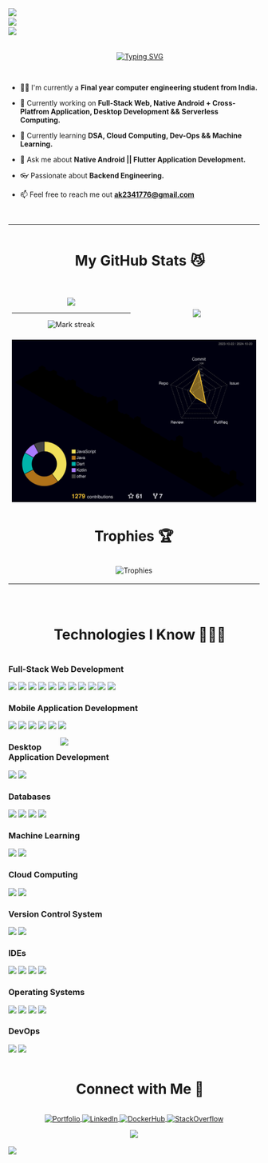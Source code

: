 <img src="https://user-images.githubusercontent.com/74038190/212284100-561aa473-3905-4a80-b561-0d28506553ee.gif" width="full">
<br>
<img src="https://user-images.githubusercontent.com/74038190/225813708-98b745f2-7d22-48cf-9150-083f1b00d6c9.gif" width="1500">
<br>
<img src="https://user-images.githubusercontent.com/74038190/212284100-561aa473-3905-4a80-b561-0d28506553ee.gif" width="full">
<br>
<br>
 
<div id="user-content-toc">
  <ul align="center">
    <a href="https://git.io/typing-svg"><img src="https://readme-typing-svg.herokuapp.com?font=monospace&pause=500&center=true&width=435&color=0096FF&size=35&lines=Hi!+there,+I+am+Arman" alt="Typing SVG" /></a>
  </ul>
</div>

<br>

- 🧑‍🎓 I'm currently a **Final year computer engineering student from India.**
  
- 🔭 Currently working on **Full-Stack Web, Native Android + Cross-Platfrom Application, Desktop Development && Serverless Computing.**

- 🌱 Currently learning **DSA, Cloud Computing, Dev-Ops && Machine Learning.**

- 💬 Ask me about **Native Android || Flutter Application Development.**

- 👓 Passionate about **Backend Engineering.**
  
- 📫 Feel free to reach me out **ak2341776@gmail.com**



<br>
<table align="center">
  <tr>
    <td colspan="2" align="center">
      <div id="user-content-toc">
        <ul align="center">
          <h1 style="display: inline-block">My GitHub Stats 😼</h1>
        </ul>
      </div>
    </td>
  </tr>
  
  <tr border="none">
    <td width="50%" align="center">
      <br>
      <img align="center" src="https://github-readme-stats.vercel.app/api?username=ArmanKhanTech&theme=vision-friendly-dark&show_icons=true&count_private=true"/>
      <hr>
      <img alt="Mark streak" src="https://github-readme-streak-stats.herokuapp.com/?user=ArmanKhanTech&theme=vision-friendly-dark&hide_border=false"/> 
      <br>
      <br>
    </td>
    <td width="50%" align="center">
      <br>
      <img align="center" src="https://github-readme-stats.vercel.app/api/top-langs?username=ArmanKhanTech&layout=pie&langs_count=8&show_icons=true&locale=en&theme=vision-friendly-dark"/>
      <br>
      <br>
    </td>
  </tr>

  <tr>
    <td colspan="2">
      <img src="./profile-3d-contrib/profile-night-rainbow.svg"/>
    </td>
  </tr>

  <tr align="center">
    <td colspan="2">
      <div>
        <h1 style="display: inline-block">Trophies 🏆</h1>
        <br>
        <p align="center">
          <img src="https://github-profile-trophy.vercel.app/?username=ArmanKhanTech&theme=onedark&no-bg=true&margin-w=15&margin-h=15&rank=-?&column=6&row=1" alt="Trophies" />
        </p>
      </div>
    </td>
  </tr>
</table>

<br>

<div id="user-content-toc" align="center">
  <ul align="center">
    <h1 style="display: inline-block">Technologies I Know 👨🏻‍💻</h1>
  </ul>
</div>

  

### Full-Stack Web Development
<p>
  <img src='https://img.shields.io/badge/HTML5-E34F26?style=for-the-badge&logo=html5&logoColor=white' />
  <img src="https://img.shields.io/badge/CSS3-1572B6?style=for-the-badge&logo=css3&logoColor=white" />
  <img src="https://img.shields.io/badge/JavaScript-323330?style=for-the-badge&logo=javascript&logoColor=F7DF1E" />
  <img src="https://img.shields.io/badge/typescript-%23007ACC.svg?style=for-the-badge&logo=typescript&logoColor=white" />
  <img src="https://img.shields.io/badge/php-%23777BB4.svg?style=for-the-badge&logo=php&logoColor=white" />
  <img src="https://img.shields.io/badge/React-20232A?style=for-the-badge&logo=react&logoColor=61DAFB" />
  <img src="https://img.shields.io/badge/Next-black?style=for-the-badge&logo=next.js&logoColor=white" />
  <img src="https://img.shields.io/badge/threejs-black?style=for-the-badge&logo=three.js&logoColor=white" />
  <img src="https://img.shields.io/badge/Tailwind_CSS-38B2AC?style=for-the-badge&logo=tailwind-css&logoColor=white" />
  <img src="https://img.shields.io/badge/express.js-%23404d59.svg?style=for-the-badge&logo=express&logoColor=%2361DAFB" />
  <img src="https://img.shields.io/badge/flask-%23000.svg?style=for-the-badge&logo=flask&logoColor=white" />
</p>

### Mobile Application Development

<p>
  <img src="https://img.shields.io/badge/Dart-0175C2?style=for-the-badge&logo=dart&logoColor=white" />
  <img src="https://img.shields.io/badge/Flutter-02569B?style=for-the-badge&logo=flutter&logoColor=white" />
  <img src="https://img.shields.io/badge/Java-ED8B00?style=for-the-badge&logo=openjdk&logoColor=white" />
  <img src="https://img.shields.io/badge/Kotlin-0095D5?&style=for-the-badge&logo=kotlin&logoColor=white" />
  <img src="https://img.shields.io/static/v1?style=for-the-badge&message=Jetpack+Compose&color=4285F4&logo=Jetpack+Compose&logoColor=FFFFFF&label=" />
  <img src="https://img.shields.io/badge/Gradle-02303A.svg?style=for-the-badge&logo=Gradle&logoColor=white" />
</p>

<img src="https://user-images.githubusercontent.com/74038190/218265814-3084a4ba-809c-4135-afc0-8685d0f634b3.gif" width="400" align="right">

### Desktop Application Development
<p>
  <img src="https://img.shields.io/badge/C%2B%2B-00599C?style=for-the-badge&logo=c%2B%2B&logoColor=white"/>
  <img src="https://img.shields.io/badge/Electron-191970?style=for-the-badge&logo=Electron&logoColor=white" />
</p>

### Databases

<p>
  <img src="https://img.shields.io/badge/SQLite-07405E?style=for-the-badge&logo=sqlite&logoColor=white" />
  <img src="https://img.shields.io/badge/MySQL-005C84?style=for-the-badge&logo=mysql&logoColor=white" />
  <img src="https://img.shields.io/badge/redis-%23DD0031.svg?style=for-the-badge&logo=redis&logoColor=white" />
  <img src="https://img.shields.io/badge/postgres-%23316192.svg?style=for-the-badge&logo=postgresql&logoColor=white" />
</p>

### Machine Learning
 
<p>
  <img src='https://img.shields.io/badge/Python-3776AB?style=for-the-badge&logo=python&logoColor=white' />
  <img src="https://img.shields.io/badge/TensorFlow-FF6F00?style=for-the-badge&logo=tensorflow&logoColor=white" />
</p>

### Cloud Computing
 
<p>
  <img src="https://img.shields.io/badge/Google_Cloud-4285F4?style=for-the-badge&logo=google-cloud&logoColor=white" />
  <img src="https://img.shields.io/badge/firebase-%23039BE5.svg?style=for-the-badge&logo=firebase" />
</p>

### Version Control System

<p>
  <img src="https://img.shields.io/badge/git-%23F05033.svg?style=for-the-badge&logo=git&logoColor=white" />
  <img src="https://img.shields.io/badge/GitHub-100000?style=for-the-badge&logo=github&logoColor=white" />
</p>

### IDEs

<p>
  <img src="https://img.shields.io/badge/Android_Studio-3DDC84?style=for-the-badge&logo=android-studio&logoColor=white" />
  <img src="https://img.shields.io/badge/Visual_Studio_Code-0078D4?style=for-the-badge&logo=visual%20studio%20code&logoColor=white" />
  <img src="https://img.shields.io/badge/IntelliJ_IDEA-000000.svg?style=for-the-badge&logo=intellij-idea&logoColor=white" />
  <img src="https://img.shields.io/badge/Visual%20Studio-5C2D91.svg?style=for-the-badge&logo=visual-studio&logoColor=white" />
</p>

### Operating Systems

<p>
  <img src="https://img.shields.io/badge/Linux-FCC624?style=for-the-badge&logo=linux&logoColor=black" />
  <img src="https://img.shields.io/badge/Windows-0078D6?style=for-the-badge&logo=windows&logoColor=white" />
  <img src="https://img.shields.io/badge/Android-3DDC84?style=for-the-badge&logo=android&logoColor=white" />
  <img src="https://img.shields.io/badge/iOS-000000?style=for-the-badge&logo=ios&logoColor=white" />
</p>

### DevOps

<p>
  <img src="https://img.shields.io/badge/docker-%230db7ed.svg?style=for-the-badge&logo=docker&logoColor=white" />
  <img src="https://img.shields.io/badge/nginx-%23009639.svg?style=for-the-badge&logo=nginx&logoColor=white" />
</p>


<div id="user-content-toc" align="center">
  <ul align="center">
    <h1 style="display: inline-block">Connect with Me 🤝</h1>
  </ul>
</div>


<p align="center">
  <a href="https://www.armankhan.tech" target="_blank">
    <img align="center" src="https://github.com/ArmanKhanTech/ArmanKhanTech/assets/92728787/7879cf64-7fe1-435e-b379-d91d9ef5e6fd" alt="Portfolio" height="48" width="48"/>
  </a>
  <a href="https://www.linkedin.com/in/arman-khan-25b624205" target="_blank">
    <img align="center" src="https://user-images.githubusercontent.com/88904952/234979284-68c11d7f-1acc-4f0c-ac78-044e1037d7b0.png" alt="LinkedIn" height="50" width="50"/>
  </a>
  <a href="https://hub.docker.com/u/armankhan792" target="_blank">
    <img align="center" src="https://github.com/ArmanKhanTech/ArmanKhanTech/assets/92728787/57eb9c43-ceff-4e1a-af99-23a58fd970d0" alt="DockerHub" height="50" width="50"/>
  </a>
  <a href="https://stackoverflow.com/users/22178475/armankhantech" target="_blank">
    <img align="center" src="https://github.com/ArmanKhanTech/ArmanKhanTech/assets/92728787/e47611b2-ecad-4e61-85c7-972f4de150bf" alt="StackOverflow" height="50" width="50"/>
  </a>
</p>


<div align="center">
  
[![](https://visitcount.itsvg.in/api?id=ArmanKhanTech&icon=3&color=6)](https://visitcount.itsvg.in)

</div>

<img src="https://user-images.githubusercontent.com/74038190/212284100-561aa473-3905-4a80-b561-0d28506553ee.gif" width="full">
